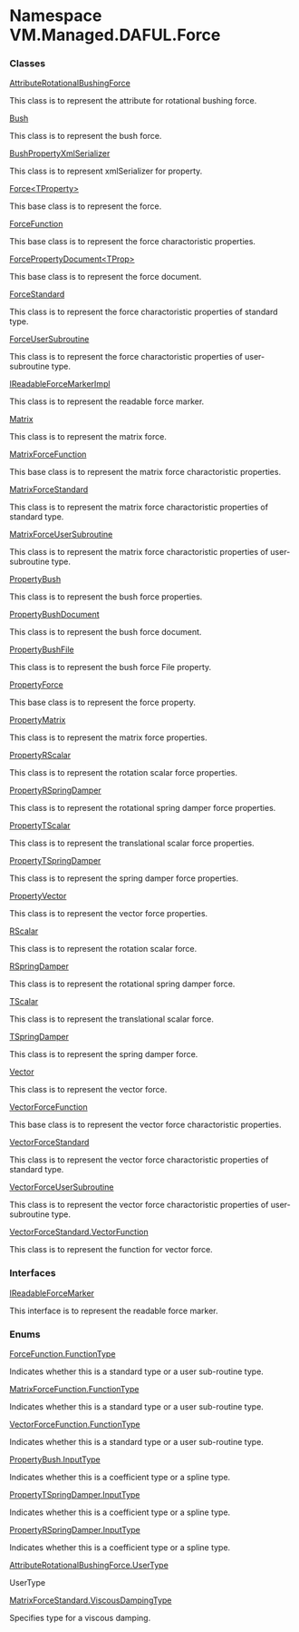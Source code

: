 # <a id="VM_Managed_DAFUL_Force"></a> Namespace VM.Managed.DAFUL.Force

### Classes

 [AttributeRotationalBushingForce](VM.Managed.DAFUL.Force.AttributeRotationalBushingForce.md)

This class is to represent the attribute for rotational bushing force.

 [Bush](VM.Managed.DAFUL.Force.Bush.md)

This class is to represent the bush force.

 [BushPropertyXmlSerializer](VM.Managed.DAFUL.Force.BushPropertyXmlSerializer.md)

This class is to represent xmlSerializer for property.

 [Force<TProperty\>](VM.Managed.DAFUL.Force.Force\-1.md)

This base class is to represent the force.

 [ForceFunction](VM.Managed.DAFUL.Force.ForceFunction.md)

This base class is to represent the force charactoristic properties.

 [ForcePropertyDocument<TProp\>](VM.Managed.DAFUL.Force.ForcePropertyDocument\-1.md)

This base class is to represent the force document.

 [ForceStandard](VM.Managed.DAFUL.Force.ForceStandard.md)

This class is to represent the force charactoristic properties of standard type.

 [ForceUserSubroutine](VM.Managed.DAFUL.Force.ForceUserSubroutine.md)

This class is to represent the force charactoristic properties of user-subroutine type.

 [IReadableForceMarkerImpl](VM.Managed.DAFUL.Force.IReadableForceMarkerImpl.md)

This class is to represent the readable force marker.

 [Matrix](VM.Managed.DAFUL.Force.Matrix.md)

This class is to represent the matrix force.

 [MatrixForceFunction](VM.Managed.DAFUL.Force.MatrixForceFunction.md)

This base class is to represent the matrix force charactoristic properties.

 [MatrixForceStandard](VM.Managed.DAFUL.Force.MatrixForceStandard.md)

This class is to represent the matrix force charactoristic properties of standard type.

 [MatrixForceUserSubroutine](VM.Managed.DAFUL.Force.MatrixForceUserSubroutine.md)

This class is to represent the matrix force charactoristic properties of user-subroutine type.

 [PropertyBush](VM.Managed.DAFUL.Force.PropertyBush.md)

This class is to represent the bush force properties.

 [PropertyBushDocument](VM.Managed.DAFUL.Force.PropertyBushDocument.md)

This class is to represent the bush force document.

 [PropertyBushFile](VM.Managed.DAFUL.Force.PropertyBushFile.md)

This class is to represent the bush force File property.

 [PropertyForce](VM.Managed.DAFUL.Force.PropertyForce.md)

This base class is to represent the force property.

 [PropertyMatrix](VM.Managed.DAFUL.Force.PropertyMatrix.md)

This class is to represent the matrix force properties.

 [PropertyRScalar](VM.Managed.DAFUL.Force.PropertyRScalar.md)

This class is to represent the rotation scalar force properties.

 [PropertyRSpringDamper](VM.Managed.DAFUL.Force.PropertyRSpringDamper.md)

This class is to represent the rotational spring damper force properties.

 [PropertyTScalar](VM.Managed.DAFUL.Force.PropertyTScalar.md)

This class is to represent the translational scalar force properties.

 [PropertyTSpringDamper](VM.Managed.DAFUL.Force.PropertyTSpringDamper.md)

This class is to represent the spring damper force properties.

 [PropertyVector](VM.Managed.DAFUL.Force.PropertyVector.md)

This class is to represent the vector force properties.

 [RScalar](VM.Managed.DAFUL.Force.RScalar.md)

This class is to represent the rotation scalar force.

 [RSpringDamper](VM.Managed.DAFUL.Force.RSpringDamper.md)

This class is to represent the rotational spring damper force.

 [TScalar](VM.Managed.DAFUL.Force.TScalar.md)

This class is to represent the translational scalar force.

 [TSpringDamper](VM.Managed.DAFUL.Force.TSpringDamper.md)

This class is to represent the spring damper force.

 [Vector](VM.Managed.DAFUL.Force.Vector.md)

This class is to represent the vector force.

 [VectorForceFunction](VM.Managed.DAFUL.Force.VectorForceFunction.md)

This base class is to represent the vector force charactoristic properties.

 [VectorForceStandard](VM.Managed.DAFUL.Force.VectorForceStandard.md)

This class is to represent the vector force charactoristic properties of standard type.

 [VectorForceUserSubroutine](VM.Managed.DAFUL.Force.VectorForceUserSubroutine.md)

This class is to represent the vector force charactoristic properties of user-subroutine type.

 [VectorForceStandard.VectorFunction](VM.Managed.DAFUL.Force.VectorForceStandard.VectorFunction.md)

This class is to represent the function for vector force.

### Interfaces

 [IReadableForceMarker](VM.Managed.DAFUL.Force.IReadableForceMarker.md)

This interface is to represent the readable force marker.

### Enums

 [ForceFunction.FunctionType](VM.Managed.DAFUL.Force.ForceFunction.FunctionType.md)

Indicates whether this is a standard type or a user sub-routine type.

 [MatrixForceFunction.FunctionType](VM.Managed.DAFUL.Force.MatrixForceFunction.FunctionType.md)

Indicates whether this is a standard type or a user sub-routine type.

 [VectorForceFunction.FunctionType](VM.Managed.DAFUL.Force.VectorForceFunction.FunctionType.md)

Indicates whether this is a standard type or a user sub-routine type.

 [PropertyBush.InputType](VM.Managed.DAFUL.Force.PropertyBush.InputType.md)

Indicates whether this is a coefficient type or a spline type.

 [PropertyTSpringDamper.InputType](VM.Managed.DAFUL.Force.PropertyTSpringDamper.InputType.md)

Indicates whether this is a coefficient type or a spline type.

 [PropertyRSpringDamper.InputType](VM.Managed.DAFUL.Force.PropertyRSpringDamper.InputType.md)

Indicates whether this is a coefficient type or a spline type.

 [AttributeRotationalBushingForce.UserType](VM.Managed.DAFUL.Force.AttributeRotationalBushingForce.UserType.md)

UserType

 [MatrixForceStandard.ViscousDampingType](VM.Managed.DAFUL.Force.MatrixForceStandard.ViscousDampingType.md)

Specifies type for a viscous damping.

